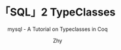 ---
title: "「SQL」2 TypeClasses"
subtitle: "mysql - A Tutorial on Typeclasses in Coq"
layout: post
author: "Zhy"
header-style: text
hidden: true
tags:
  - SQL
  - 编程语言
  - 数据库
  - 笔记
---